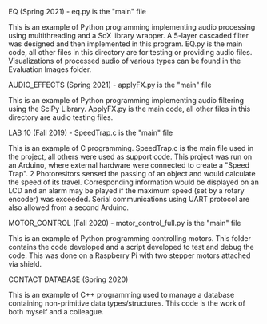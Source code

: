 EQ (Spring 2021) - eq.py is the "main" file

This is an example of Python programming implementing audio processing using multithreading and a SoX library wrapper. A 5-layer cascaded filter was designed and then implemented in this program. EQ.py is the main code, all other files in this directory are for testing or providing audio files. Visualizations of processed audio of various types can be found in the Evaluation Images folder.

AUDIO_EFFECTS (Spring 2021) - applyFX.py is the "main" file

This is an example of Python programming implementing audio filtering using the SciPy Library. ApplyFX.py is the main code, all other files in this directory are audio testing files.

LAB 10 (Fall 2019) - SpeedTrap.c is the "main" file

This is an example of C programming. SpeedTrap.c is the main file used in the project, all others were used as support code.
This project was run on an Arduino, where external hardware were connected to create a "Speed Trap". 2 Photoresitors sensed the
passing of an object and would calculate the speed of its travel. Corresponding information would be displayed on an LCD 
and an alarm may be played if the maximum speed (set by a rotary encoder) was exceeded. Serial communications using UART
protocol are also allowed from a second Arduino.


MOTOR_CONTROL (Fall 2020) - motor_control_full.py is the "main" file

This is an example of Python programming controlling motors. This folder contains the code developed and a script developed to test
and debug the code. This was done on a Raspberry Pi with two stepper motors attached via shield.

CONTACT DATABASE (Spring 2020)

This is an example of C++ programming used to manage a database containing non-primitive data types/structures. This code is the work of both myself and a colleague.
